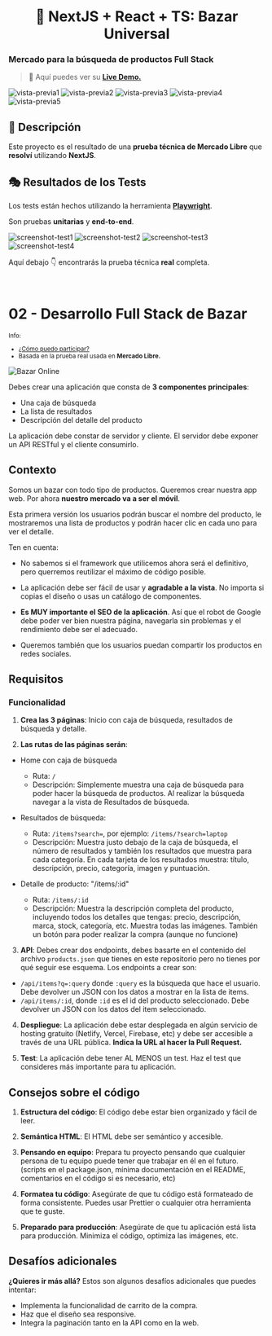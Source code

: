<div align='center'>

# 📖 NextJS + React + TS: Bazar Universal

</div>

### Mercado para la búsqueda de productos Full Stack

> 🧩 Aquí puedes ver su [**Live Demo.**](https://bazar-universal-abrahamgalue.vercel.app/)

![vista-previa1](public/preview/01-page-preview.jpg)
![vista-previa2](public/preview/02-page-preview.jpg)
![vista-previa3](public/preview/03-page-preview.jpg)
![vista-previa4](public/preview/04-page-preview.png)
![vista-previa5](public/preview/05-page-preview.png)

## 🚀 Descripción

Este proyecto es el resultado de una **prueba técnica de Mercado Libre** que **resolví** utilizando **NextJS**.

## 🎭 Resultados de los Tests

Los tests están hechos utilizando la herramienta [**Playwright**](https://playwright.dev/).

Son pruebas **unitarias** y **end-to-end**.

![screenshot-test1](public/tests_screenshots/tests1.png)
![screenshot-test2](public/tests_screenshots/tests2.png)
![screenshot-test3](public/tests_screenshots/tests3.png)
![screenshot-test4](public/tests_screenshots/tests4.png)

Aquí debajo 👇 encontrarás la prueba técnica **real** completa.

</br>

# 02 - Desarrollo Full Stack de Bazar

<small>

Info:

- [¿Cómo puedo participar?](https://github.com/midudev/pruebas-tecnicas#c%C3%B3mo-participar)
- Basada en la prueba real usada en **Mercado Libre.**

</small>

![Bazar Online](https://github.com/midudev/pruebas-tecnicas/assets/1561955/d5f5872c-246d-464e-b09a-1278ab5bfbb3)

Debes crear una aplicación que consta de **3 componentes principales**:

- Una caja de búsqueda
- La lista de resultados
- Descripción del detalle del producto

La aplicación debe constar de servidor y cliente. El servidor debe exponer un API RESTful y el cliente consumirlo.

## Contexto

Somos un bazar con todo tipo de productos. Queremos crear nuestra app web. Por ahora **nuestro mercado va a ser el móvil**.

Esta primera versión los usuarios podrán buscar el nombre del producto, le mostraremos una lista de productos y podrán hacer clic en cada uno para ver el detalle.

Ten en cuenta:

- No sabemos si el framework que utilicemos ahora será el definitivo, pero querremos reutilizar el máximo de código posible.

- La aplicación debe ser fácil de usar y **agradable a la vista**. No importa si copias el diseño o usas un catálogo de componentes.

- **Es MUY importante el SEO de la aplicación**. Así que el robot de Google debe poder ver bien nuestra página, navegarla sin problemas y el rendimiento debe ser el adecuado.

- Queremos también que los usuarios puedan compartir los productos en redes sociales.

## Requisitos

### Funcionalidad

1. **Crea las 3 páginas**: Inicio con caja de búsqueda, resultados de búsqueda y detalle.

2. **Las rutas de las páginas serán**:

- Home con caja de búsqueda

  - Ruta: `/`
  - Descripción: Simplemente muestra una caja de búsqueda para poder hacer la búsqueda de productos. Al realizar la búsqueda navegar a la vista de Resultados de búsqueda.

- Resultados de búsqueda:

  - Ruta: `/items?search=`, por ejemplo: `/items/?search=laptop`
  - Descripción: Muestra justo debajo de la caja de búsqueda, el número de resultados y también los resultados que muestra para cada categoría. En cada tarjeta de los resultados muestra: título, descripción, precio, categoría, imagen y puntuación.

- Detalle de producto: "/items/:id"
  - Ruta: `/items/:id`
  - Descripción: Muestra la descripción completa del producto, incluyendo todos los detalles que tengas: precio, descripción, marca, stock, categoría, etc. Muestra todas las imágenes. También un botón para poder realizar la compra (aunque no funcione)

3. **API**: Debes crear dos endpoints, debes basarte en el contenido del archivo `products.json` que tienes en este repositorio pero no tienes por qué seguir ese esquema. Los endpoints a crear son:

- `/api/items?q=:query` donde `:query` es la búsqueda que hace el usuario. Debe devolver un JSON con los datos a mostrar en la lista de items.
- `/api/items/:id`, donde `:id` es el id del producto seleccionado. Debe devolver un JSON con los datos del item seleccionado.

4. **Despliegue**: La aplicación debe estar desplegada en algún servicio de hosting gratuito (Netlify, Vercel, Firebase, etc) y debe ser accesible a través de una URL pública. **Indica la URL al hacer la Pull Request.**

5. **Test**: La aplicación debe tener AL MENOS un test. Haz el test que consideres más importante para tu aplicación.

## Consejos sobre el código

1. **Estructura del código**: El código debe estar bien organizado y fácil de leer.

2. **Semántica HTML**: El HTML debe ser semántico y accesible.

3. **Pensando en equipo**: Prepara tu proyecto pensando que cualquier persona de tu equipo puede tener que trabajar en él en el futuro. (scripts en el package.json, mínima documentación en el README, comentarios en el código si es necesario, etc)

4. **Formatea tu código**: Asegúrate de que tu código está formateado de forma consistente. Puedes usar Prettier o cualquier otra herramienta que te guste.

5. **Preparado para producción**: Asegúrate de que tu aplicación está lista para producción. Minimiza el código, optimiza las imágenes, etc.

## Desafíos adicionales

**¿Quieres ir más allá?** Estos son algunos desafíos adicionales que puedes intentar:

- Implementa la funcionalidad de carrito de la compra.
- Haz que el diseño sea responsive.
- Integra la paginación tanto en la API como en la web.
